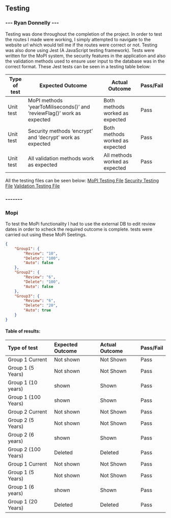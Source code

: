 ## Testing
### --- Ryan Donnelly ---
Testing was done throughout the completion of the project. In order to test the routes I made were working, I simply attempted to navigate to the website url which would tell me if the routes were correct or not. Testing was also done using Jest (A JavaScript testing framework). Tests were written for the MoPI system, the security features in the application and also the validation methods used to ensure user input to the database was in the correct format. These Jest tests can be seen in a testing table below:

| Type of test  |  Expected Outcome |  Actual Outcome | Pass/Fail  |
| --------------| ------------------| ----------------|------------|
| Unit test  | MoPI methods ‘yearToMiliseconds()’ and ‘reviewFlag()’ work as expected  |  Both methods worked as expected | Pass  |
| Unit test  | Security methods ‘encrypt’ and ‘decrypt’ work as expected  |  Both methods worked as expected |  Pass |
| Unit test  | All validation methods work as expected  | All methods worked as expected  | Pass  |


All the testing files can be seen below:
[MoPI Testing File](https://imgur.com/a/JSRqbaW)
[Security Testing File](https://imgur.com/a/CobKcRE)
[Validation Testing File](https://imgur.com/a/JxB9IGl)

### -------

### Mopi
To test the MoPi functionality I had to use the external DB to edit review dates in order to xcheck the required outcome is complete. tests were carried out using these MoPi Seetings.

```JSON
{
    "Group1": {
        "Review": "10",
        "Delete": "100",
        "Auto": false
    },
    "Group2": {
        "Review": "6",
        "Delete": "100",
        "Auto": false
    },
    "Group3": {
        "Review": "6",
        "Delete": "20",
        "Auto": true
    }
}
```
#### Table of results:
| Type of test      | Expected Outcome     | Actual Outcome     | Pass/Fail |
| :------------- | :---------- | :----------- | :----------- |
|  Group 1 Current | Not shown | Not Shown | Pass |
| Group 1 (5 Years)| Not shown | Not Shown | Pass |
|  Group 1 (10 years) | shown | Shown | Pass |
| Group 1 (100 Years)| shown | Shown | Pass |
|  Group 2 Current | Not shown | Not Shown | Pass | 
| Group 2 (5 Years)| Not shown | Not Shown | Pass |
|  Group 2 (6 years) | shown | Shown | Pass |
| Group 2 (100 Years)| Deleted | Deleted | Pass |
|  Group 1 Current | Not shown | Not Shown | Pass |
| Group 1 (5 Years)| Not shown | Not Shown | Pass |
|  Group 1 (6 years) | shown | Shown | Pass |
| Group 1 (20 Years)| Deleted | Deleted | Pass |